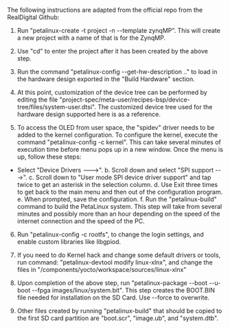 The following instructions are adapted from the official repo from the RealDigital Github:

1. Run "petalinux-create -t project -n <name for project> --template zynqMP". This will create a new project with a name of that is for the ZynqMP.

2. Use "cd" to enter the project after it has been created by the above step.

3. Run the command "petalinux-config --get-hw-description .." to load in the hardware design exported in the "Build Hardware" section.

4. At this point, customization of the device tree can be performed by editing the file "project-spec/meta-user/recipes-bsp/device-tree/files/system-user.dtsi". The customized device tree used for the hardware design supported here is as a reference.

5. To access the OLED from user space, the "spidev" driver needs to be added to the kernel configuration. To configure the kernel, execute the command "petalinux-config -c kernel". This can take several minutes of execution time before menu pops up in a new window. Once the menu is up, follow these steps:

  * Select "Device Drivers --->".
  b. Scroll down and select "SPI support --->".
  c. Scroll down to "User mode SPI device driver support" and tap twice to get an asterisk in the selection column.
  d. Use Exit three times to get back to the main menu and then out of the configuration program.
  e. When prompted, save the configuration.
  f. Run the "petalinux-build" command to build the PetaLinux system. This step will take from several minutes and possibly more than an hour depending on the speed of the internet connection and the speed of the PC.

6. Run "petalinux-config -c rootfs", to change the login settings, and enable custom libraries like libgpiod.

7. If you need to do Kernel hack and change some default drivers or tools, run command: "petalinux-devtool modify linux-xlnx", and change the files in "<your-petalinux-project>/components/yocto/workspace/sources/linux-xlnx" 

8. Upon completion of the above step, run "petalinux-package --boot --u-boot --fpga images/linux/system.bit". This step creates the BOOT.BIN file needed for installation on the SD Card. Use --force to overwrite.

9. Other files created by running "petalinux-build" that should be copied to the first SD card partition are "boot.scr", "image.ub", and "system.dtb".
